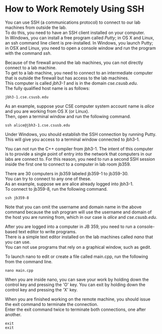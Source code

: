 # How to Work Remotely Using SSH

You can use SSH (a communications protocol) to connect to our lab machines from outside the lab.  
To do this, you need to have an SSH client installed on your computer.  
In Windows, you can install a free program called _Putty_; 
in OS X and Linux, an ssh command line client is pre-installed. 
In Windows, you launch Putty; in OSX and Linux, you need to open a console window 
and run the program with the command _ssh_.

Because of the firewall around the lab machines, 
you can not directly connect to a lab machine.  
To get to a lab machine, you need to connect to an intermediate computer 
that is outside the firewall but has access to the lab machines.  
This computer is called _jbh3-1_ and is in the domain _cse.csusb.edu_.  
The fully qualified host name is as follows:

    jbh3-1.cse.csusb.edu

As an example, suppose your CSE computer system account name is _alice_ 
and you are working from OS X (or Linux).  
Then, open a terminal window and run the following command.

    ssh alice@jbh3-1.cse.csusb.edu

Under Windows, you should establish the SSH connection by running Putty.
This will give you access to a terminal window connected to jbh3-1.

You can not run the C++ compiler from jbh3-1. 
The intent of this computer is to provide a single point of entry into
the network that computers in our labs are connect to.
For this reason, you need to run a second SSH session inside the first one 
to connect to a computer in lab room jb359.

There are 30 computers in jb359 labeled jb359-1 to jb359-30.  
You can try to connect to any one of these.  
As an example, suppose we are alice already logged into jbh3-1.  
To connect to jb359-8, run the following command.

    ssh jb359-8

Note that you can omit the username and domain name in the above command 
because the ssh program will use the username and domain of the host you are running from, 
which in our case is _alice_ and _cse.csusb.edu_.

After you are logged into a computer in JB 359, 
you need to run a console-based text editor to write programs.  
There is a simple text editor installed on the lab machines called _nano_ that you can use.  
You can not use programs that rely on a graphical window, such as gedit.

To launch nano to edit or create a file called main.cpp, run the following from the command line.

    nano main.cpp

When you are inside nano, you can save your work by holding down the control key and pressing the 'O' key.  You can exit by holding down the control key and pressing the 'X' key.

When you are finished working on the remote machine, 
you should issue the exit command to terminate the connection.  
Enter the exit command twice to terminate both connections, one after another.

    exit
    exit

